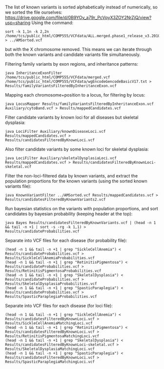 The list of known variants is sorted alphabetically instead of numerically, so we sorted the file ourselves:
https://drive.google.com/file/d/0B9YOv_a79r_PcVpyX3ZOY2NrZjQ/view?usp=sharing
Using the command:
```
sort -k 1,1n -k 2,2n /home/tcs/public_html/COMP555/VCFdata/ALL.merged.phase1_release_v3.20101123.snps_indels_svs.vcf > ../AMSorted.vcf
```
but with the X chromosome removed.
This means we can iterate through both the known variants and candidate variants file simultaneously.


Filtering family variants by exon regions, and inheritance patterns:
```
java InheritanceExonFilter /home/tcs/public_html/COMP555/VCFdata/merged.vcf /home/tcs/public_html/COMP555/VCFdata/wgEncodeGencodeBasicV17.txt > Results/familyVariantsFilteredByInheritanceExon.vcf
```


Mapping each chromosome+position to a locus, for filtering by locus:
```
java LocusMapper Results/familyVariantsFilteredByInheritanceExon.vcf Auxiliary/cytoBand.vcf > Results/mappedCandidates.vcf
```
Filter candidate variants by known loci for all diseases but skeletal dysplasia:
```
java LociFilter Auxiliary/knownDiseaseLoci.vcf Results/mappedCandidates.vcf > Results/candidatesFilteredByKnownLoci.vcf
```
Also filter candidate variants by some known loci for skeletal dysplasia:
```
java LociFilter Auxiliary/skeletalDysplasiaLoci.vcf Results/mappedCandidates.vcf > Results/candidatesFilteredByKnownLoci-skeletal.vcf
```


Filter the non-loci-filtered data by known variants, and extract the population proportions for the known variants (using the sorted known variants file):
```
java KnownVariantFilter ../AMSorted.vcf Results/mappedCandidates.vcf > Results/candidatesFilteredByKnownVariants2.vcf
```


Run bayesian statistics on the variants with population proportions, and sort candidates by bayesian probability (keeping header at the top):
```
java Bayes Results/candidatesFilteredByKnownVariants.vcf | (head -n 1 && tail -n +1 | sort -s -rg -k 1,1) > Results/candidateProbabilities.vcf
```

Separate into VCF files for each disease (for probability file):
```
(head -n 1 && tail -n +1 | grep "SickleCellAnemia") < Results/candidateProbabilities.vcf > Results/SickleCellAnemiaProbabilities.vcf
(head -n 1 && tail -n +1 | grep "RetinitisPigmentosa") < Results/candidateProbabilities.vcf > Results/RetinitisPigmentosaProbabilities.vcf
(head -n 1 && tail -n +1 | grep "SkeletalDysplasia") < Results/candidateProbabilities.vcf > Results/SkeletalDysplasiaProbabilities.vcf
(head -n 1 && tail -n +1 | grep "SpasticParaplegia") < Results/candidateProbabilities.vcf > Results/SpasticParaplegiaProbabilities.vcf
```

Separate into VCF files for each disease (for loci file):
```
(head -n 1 && tail -n +1 | grep "SickleCellAnemia") < Results/candidatesFilteredByKnownLoci.vcf > Results/SickleCellAnemiaMatchingLoci.vcf
(head -n 1 && tail -n +1 | grep "RetinitisPigmentosa") < Results/candidatesFilteredByKnownLoci.vcf > Results/RetinitisPigmentosaMatchingLoci.vcf
(head -n 1 && tail -n +1 | grep "SkeletalDysplasia") < Results/candidatesFilteredByKnownLoci-skeletal.vcf > Results/SkeletalDysplasiaMatchingLoci.vcf
(head -n 1 && tail -n +1 | grep "SpasticParaplegia") < Results/candidatesFilteredByKnownLoci.vcf > Results/SpasticParaplegiaMatchingLoci.vcf
```